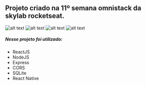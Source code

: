 ## Projeto criado na 11º semana omnistack da skylab rocketseat.

 ![alt text](https://github.com/AntonioNarcilio/semana-omnistack-11-be-the-hero/blob/master/screenshoot/1-BeTheHero_Login.png "Tela - login")
 ![alt text](https://github.com/AntonioNarcilio/semana-omnistack-11-be-the-hero/blob/master/screenshoot/2-BeTheHero_CadastroDeONGS.png "Tela - Cadastro de ONGS")
 ![alt text](https://github.com/AntonioNarcilio/semana-omnistack-11-be-the-hero/blob/master/screenshoot/3-BeTheHero_Home.png "Tela - Home")
 ![alt text](https://github.com/AntonioNarcilio/semana-omnistack-11-be-the-hero/blob/master/screenshoot/4-BeTheHero_CadastroDeCaso.png "Cadastro de caso")

##### Nesse projeto foi utilizado:

 * ReactJS
 * NodeJS
 * Express
 * CORS
 * SQLite
 * React Native
 
